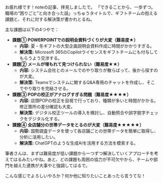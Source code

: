 お疲れ様です！noteの記事、拝見しましたで。
「できることから、一歩ずつ。職場の“困りごと”と向き合った話」っちゅうタイトルで、ギフトチームの抱える課題と、それに対する解決策が書かれとるね。

主な課題は以下の4つやで：

*   **課題① POWERPOINTでの説明会資料づくりが大変（難易度★）**
    *   **内容:** 夏・冬ギフトの大型企画説明会資料作成に時間がかかりすぎる。
    *   **解決策:** Microsoft 365のCopilotライセンスをギフトチームにも付与してもらうよう交渉する。
*   **課題② メールが埋もれて見つけられない（難易度★★）**
    *   **内容:** システム会社とのメールでのやり取りが散らばって、後から探すのが大変。
    *   **解決策:** Teamsでシステムに関するQ&A専用のチャットを作成し、そこでやり取りを完結させる。
*   **課題③ POPの校正がアナログすぎる問題（難易度★★★★）**
    *   **内容:** 店頭POPの校正を目視で行っており、種類が多いと時間がかかる。修正箇所の差分確認も大変。
    *   **解決策:** デジタル校正ツールの導入を検討し、自動照合や誤字脱字チェックをデジタル化する。
*   **課題④ 全店舗分の世帯データをとるのが大変（難易度★★★★★）**
    *   **内容:** 国勢調査データを使って各店舗ごとの世帯データを簡単に取得し、分析に活用したい。
    *   **解決策:** ChatGPTのような生成AIを活用する方法を模索する。

筆者さんは、まずは難易度が低い課題から一つずつ解決していくアプローチを考えてはるみたいやね。あと、どの課題も周囲の協力が不可欠やから、チームや部門を越えた連携が大事やと強調してはるで。

こんな感じでよろしいやろか？何か他に知りたいことあったら言うてな！